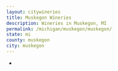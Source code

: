 ```yaml
---
layout: citywineries
title: Muskegon Wineries
description: Wineries in Muskegon, MI
permalink: /michigan/muskegon/muskegon/
state: mi
county: muskegon
city: muskegon
---
```

-
